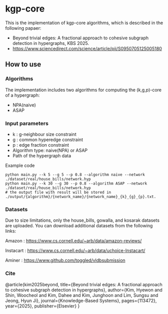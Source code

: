 # kgp-core
This is the implementation of kgp-core algorithms, which is described in the following papaer:
- Beyond trivial edges: A fractional approach to cohesive subgraph detection in hypergraphs, KBS 2025.
- https://www.sciencedirect.com/science/article/pii/S0950705125005180

## How to use

### Algorithms
The implementation includes two algorithms for computing the (k,g,p)-core of a hypergraph:
- NPA(naive)
- ASAP


### Input parameters
  - k : g-neighbour size constraint
  - g : common hyperedge constraint
  - p : edge fraction constraint
  - Algorithm type: naive(NPA) or ASAP
  - Path of the hypergraph data

Example code
```
python main.py --k 5 --g 5 --p 0.8 --algorithm naive --network ./dataset/real/house_bills/network.hyp
python main.py --k 30 --g 30 --p 0.8 --algorithm ASAP --network ./dataset/real/house_bills/network.hyp
# the output file with result will be stored in ./output/{algorithm}/{network_name}/{network_name}_{k}_{g}_{p}.txt.
```

### Datasets
Due to size limitations, only the house_bills, gowalla, and kosarak datasets are uploaded.
You can download additional datasets from the following links:

Amazon : https://www.cs.cornell.edu/~arb/data/amazon-reviews/

Instacart : https://www.cs.cornell.edu/~arb/data/uchoice-Instacart/

Aminer : https://www.github.com/toggled/vldbsubmission


### Cite
@article{kim2025beyond,
  title={Beyond trivial edges: A fractional approach to cohesive subgraph detection in hypergraphs},
  author={Kim, Hyewon and Shin, Woocheol and Kim, Dahee and Kim, Junghoon and Lim, Sungsu and Jeong, Hyun Ji},
  journal={Knowledge-Based Systems},
  pages={113472},
  year={2025},
  publisher={Elsevier}
}
